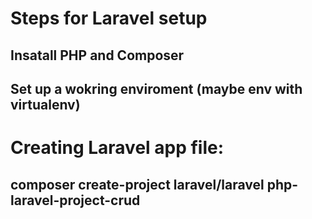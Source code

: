 # Steps for Laravel setup


## Insatall PHP and Composer
## Set up a wokring enviroment (maybe env with virtualenv)


# Creating Laravel app file: 
## composer create-project laravel/laravel php-laravel-project-crud